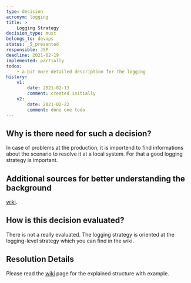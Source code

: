 ```yaml
---
type: decision
acronym: logging
title: >
    Logging Strategy
decision_type: must
belongs_to: devops
status: _5_presented
responsible: JSP
deadline: 2021-02-19
implemented: partially
todos:
    - a bit more detailed description for the logging
history:
    v1:
        date: 2021-02-13
        comment: created initially
    v2:
        date: 2021-02-22
        comment: done one todo
---
```


## Why is there need for such a decision?

In case of problems at the production, it is importend to find informations about the scenario to resolve it at a local system.
For that a good logging strategy is important.

## Additional sources for better understanding the background

[wiki](https://github.com/EVATool/evatool-backend/wiki/logging).

## How is this decision evaluated?

There is not a really evaluated. The logging strategy is oriented at the logging-level strategy which you can find in the wiki.

 
## Resolution Details

Please read the [wiki](https://github.com/EVATool/evatool-backend/wiki/logging) page for the explained structure with example.

